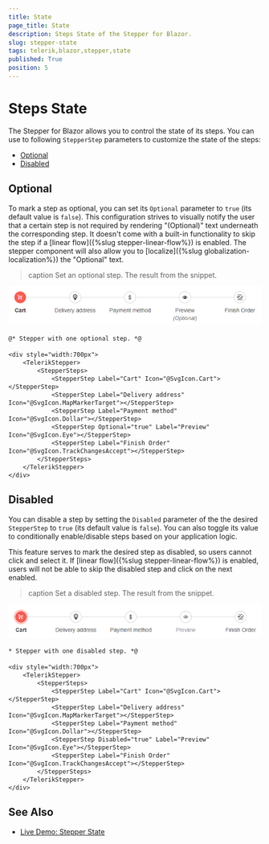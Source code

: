```yaml
---
title: State
page_title: State
description: Steps State of the Stepper for Blazor.
slug: stepper-state
tags: telerik,blazor,stepper,state
published: True
position: 5
---
```


# Steps State

The Stepper for Blazor allows you to control the state of its steps. You can use to following `StepperStep` parameters to customize the state of the steps:

* [Optional](#optional)
* [Disabled](#disabled)

## Optional

To mark a step as optional, you can set its `Optional` parameter to `true` (its default value is `false`). This configuration strives to visually notify the user that a certain step is not required by rendering "(Optional)" text underneath the corresponding step. It doesn't come with a built-in functionality to skip the step if a [linear flow]({%slug stepper-linear-flow%}) is enabled.
The stepper component will also allow you to [localize]({%slug globalization-localization%}) the "Optional" text.

>caption Set an optional step. The result from the snippet.

![Optional step](images/optional-step-example.png)

````CSHTML
@* Stepper with one optional step. *@

<div style="width:700px">
    <TelerikStepper>
        <StepperSteps>
            <StepperStep Label="Cart" Icon="@SvgIcon.Cart"></StepperStep>
            <StepperStep Label="Delivery address" Icon="@SvgIcon.MapMarkerTarget"></StepperStep>
            <StepperStep Label="Payment method" Icon="@SvgIcon.Dollar"></StepperStep>
            <StepperStep Optional="true" Label="Preview" Icon="@SvgIcon.Eye"></StepperStep>
            <StepperStep Label="Finish Order" Icon="@SvgIcon.TrackChangesAccept"></StepperStep>
        </StepperSteps>
    </TelerikStepper>
</div>
````


## Disabled

You can disable a step by setting the `Disabled` parameter of the the desired `StepperStep` to `true` (its default value is `false`). You can also toggle its value to conditionally enable/disable steps based on your application logic.

This feature serves to mark the desired step as disabled, so users cannot click and select it. If [linear flow]({%slug stepper-linear-flow%}) is enabled, users will not be able to skip the disabled step and click on the next enabled.

>caption Set a disabled step. The result from the snippet.

![Disabled step](images/disabled-step-example.png)

````CSHTMl
* Stepper with one disabled step. *@

<div style="width:700px">
    <TelerikStepper>
        <StepperSteps>
            <StepperStep Label="Cart" Icon="@SvgIcon.Cart"></StepperStep>
            <StepperStep Label="Delivery address" Icon="@SvgIcon.MapMarkerTarget"></StepperStep>
            <StepperStep Label="Payment method" Icon="@SvgIcon.Dollar"></StepperStep>
            <StepperStep Disabled="true" Label="Preview" Icon="@SvgIcon.Eye"></StepperStep>
            <StepperStep Label="Finish Order" Icon="@SvgIcon.TrackChangesAccept"></StepperStep>
        </StepperSteps>
    </TelerikStepper>
</div>
````

## See Also

  * [Live Demo: Stepper State](https://demos.telerik.com/blazor-ui/stepper/state)